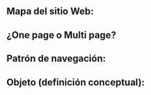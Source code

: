 ## Mapa del sitio Web:

## ¿One page o Multi page?

## Patrón de navegación:

## Objeto (definición conceptual):

